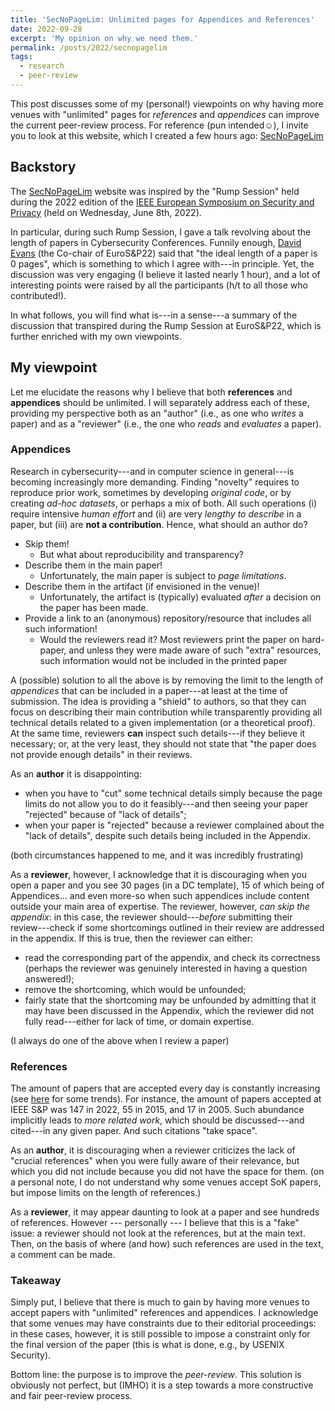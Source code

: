 ```yaml
---
title: 'SecNoPageLim: Unlimited pages for Appendices and References'
date: 2022-09-28
excerpt: 'My opinion on why we need them.'
permalink: /posts/2022/secnopagelim
tags:
  - research
  - peer-review
---
```


This post discusses some of my (personal!) viewpoints on why having more venues with "unlimited" pages for _references_ and _appendices_ can improve the current peer-review process. For reference (pun intended☺), I invite you to look at this website, which I created a few hours ago: [SecNoPageLim](https://secnopagelim.github.io/) 



## Backstory

The [SecNoPageLim](https://secnopagelim.github.io/)  website was inspired by the "Rump Session" held during the 2022 edition of the [IEEE European Symposium on Security and Privacy](https://www.ieee-security.org/TC/EuroSP2022/program.html) (held on Wednesday, June 8th, 2022).

In particular, during such Rump Session, I gave a talk revolving about the length of papers in Cybersecurity Conferences. Funnily enough, [David Evans](https://www.cs.virginia.edu/~evans/) (the Co-chair of EuroS&P22) said that "the ideal length of a paper is 0 pages", which is something to which I agree with---in principle. Yet, the discussion was very engaging (I believe it lasted nearly 1 hour), and a lot of interesting points were raised by all the participants (h/t to all those who contributed!).

In what follows, you will find what is---in a sense---a summary of the discussion that transpired during the Rump Session at EuroS&P22, which is further enriched with my own viewpoints.

## My viewpoint

Let me elucidate the reasons why I believe that both **references** and **appendices** should be unlimited. I will separately address each of these, providing my perspective both as an "author" (i.e., as one who _writes_ a paper) and as a "reviewer" (i.e., the one who _reads_ and _evaluates_ a paper).


### Appendices
Research in cybersecurity---and in computer science in general---is becoming increasingly more demanding. Finding "novelty" requires to reproduce prior work, sometimes by developing _original code_, or by creating _ad-hoc datasets_, or perhaps a mix of both. All such operations (i) require intensive _human effort_ and (ii) are very _lengthy to describe_ in a paper, but (iii) are **not a contribution**. Hence, what should an author do?

* Skip them!
  * But what about reproducibility and transparency?  
* Describe them in the main paper!
  * Unfortunately, the main paper is subject to _page limitations_.
* Describe them in the artifact (if envisioned in the venue)!
  * Unfortunately, the artifact is (typically) evaluated _after_ a decision on the paper has been made.
* Provide a link to an (anonymous) repository/resource that includes all such information!
  * Would the reviewers read it? Most reviewers print the paper on hard-paper, and unless they were made aware of such "extra" resources, such information would not be included in the printed paper

A (possible) solution to all the above is by removing the limit to the length of _appendices_ that can be included in a paper---at least at the time of submission. The idea is providing a "shield" to authors, so that they can focus on describing their main contribution while transparently providing all technical details related to a given implementation (or a theoretical proof). At the same time, reviewers **can** inspect such details---if they believe it necessary; or, at the very least, they should not state that "the paper does not provide enough details" in their reviews. 

As an **author** it is disappointing:
* when you have to "cut" some technical details simply because the page limits do not allow you to do it feasibly---and then seeing your paper "rejected" because of "lack of details";
* when your paper is "rejected" because a reviewer complained about the "lack of details", despite such details being included in the Appendix.

(both circumstances happened to me, and it was incredibly frustrating)

As a **reviewer**, however, I acknowledge that it is discouraging when you open a paper and you see 30 pages (in a DC template), 15 of which being of Appendices... and even more-so when such appendices include content outside your main area of expertise.
The reviewer, however, _can skip the appendix_: in this case, the reviewer should---_before_ submitting their review---check if some shortcomings outlined in their review are addressed in the appendix. If this is true, then the reviewer can either:
* read the corresponding part of the appendix, and check its correctness (perhaps the reviewer was genuinely interested in having a question answered!);
* remove the shortcoming, which would be unfounded;
* fairly state that the shortcoming may be unfounded by admitting that it may have been discussed in the Appendix, which the reviewer did not fully read---either for lack of time, or domain expertise.

(I always do one of the above when I review a paper)

### References

The amount of papers that are accepted every day is constantly increasing (see [here](http://jianying.space/conference-ranking.html) for some trends). For instance, the amount of papers accepted at IEEE S&P was 147 in 2022, 55 in 2015, and 17 in 2005.
Such abundance implicitly leads to _more related work_, which should be discussed---and cited---in any given paper. And such citations "take space". 

As an **author**, it is discouraging when a reviewer criticizes the lack of "crucial references" when you were fully aware of their relevance, but which you did not include because you did not have the space for them. (on a personal note, I do not understand why some venues accept SoK papers, but impose limits on the length of references.)

As a **reviewer**, it may appear daunting to look at a paper and see hundreds of references. However --- personally --- I believe that this is a "fake" issue: a reviewer should not look at the references, but at the main text. Then, on the basis of where (and how) such references are used in the text, a comment can be made.

### Takeaway

Simply put, I believe that there is much to gain by having more venues to accept papers with "unlimited" references and appendices. I acknowledge that some venues may have constraints due to their editorial proceedings: in these cases, however, it is still possible to impose a constraint only for the final version of the paper (this is what is done, e.g., by USENIX Security). 

Bottom line: the purpose is to improve the _peer-review_. This solution is obviously not perfect, but (IMHO) it is a step towards a more constructive and fair peer-review process.  




